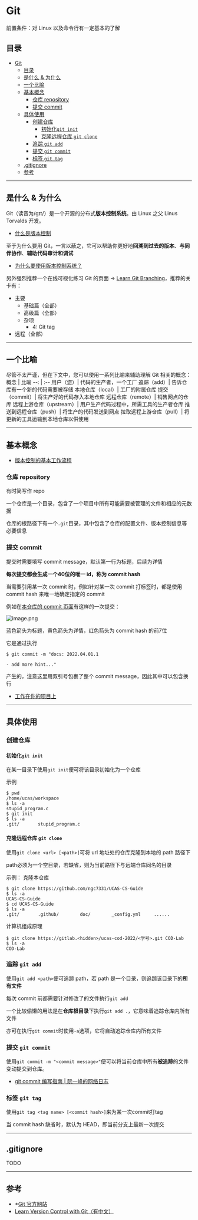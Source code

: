 # Git

前置条件：对 Linux 以及命令行有一定基本的了解

## 目录
- [Git](#git)
  - [目录](#目录)
  - [是什么 & 为什么](#是什么--为什么)
  - [一个比喻](#一个比喻)
  - [基本概念](#基本概念)
    - [仓库 repository](#仓库-repository)
    - [提交 commit](#提交-commit)
  - [具体使用](#具体使用)
    - [创建仓库](#创建仓库)
      - [初始化`git init`](#初始化git-init)
      - [克隆远程仓库 `git clone`](#克隆远程仓库-git-clone)
    - [追踪 `git add`](#追踪-git-add)
    - [提交 `git commit`](#提交-git-commit)
    - [标签 `git tag`](#标签-git-tag)
  - [.gitignore](#gitignore)
  - [参考](#参考)



---
## 是什么 & 为什么
Git（读音为/gɪt/）是一个开源的分布式**版本控制系统**。由 Linux 之父 Linus Torvalds 开发。

- [什么是版本控制](https://www.git-tower.com/learn/git/ebook/cn/command-line/basics/what-is-version-control#start)

至于为什么要用 Git，一言以蔽之，它可以帮助你更好地**回溯到过去的版本**、**与同伴协作**、**辅助代码审计和调试**

- [为什么要使用版本控制系统？](https://www.git-tower.com/learn/git/ebook/cn/command-line/basics/why-use-version-control/)

另外强烈推荐一个在线可视化练习 Git 的页面 -> [Learn Git Branching](https://learngitbranching.js.org/?locale=zh_CN)，推荐的关卡有：
- 主要
  - 基础篇（全部）
  - 高级篇（全部）
  - 杂项
    - 4: Git tag
- 远程（全部）



---
## 一个比喻
尽管不太严谨，但在下文中，您可以使用一系列比喻来辅助理解 Git 相关的概念：
概念 | 比喻
--: | :--
用户（您）| 代码的生产者，一个工厂
追踪（add）| 告诉仓库有一个新的代码需要被存储
本地仓库（local）| 工厂的附属仓库
提交（commit）| 将生产好的代码存入本地仓库
远程仓库（remote）| 销售网点的仓库
远程上游仓库（upstream）| 用户生产代码过程中，所需工具的生产者仓库
推送到远程仓库（push）| 将生产的代码发送到网点
拉取远程上游仓库（pull）| 将更新的工具运输到本地仓库以供使用


---
## 基本概念
- [版本控制的基本工作流程](https://www.git-tower.com/learn/git/ebook/cn/command-line/basics/basic-workflow#start)
### 仓库 repository
有时简写作 repo

一个仓库是一个目录，包含了一个项目中所有可能需要被管理的文件和相应的元数据

仓库的根路径下有一个`.git`目录，其中包含了仓库的配置文件、版本控制信息等必要信息

### 提交 commit
提交时需要填写 commit message，默认第一行为标题，后续为详情

**每次提交都会生成一个40位的唯一 id，称为 commit hash**

当需要引用某一次 commit 时，例如针对某一次 commit 打标签时，都是使用 commit hash 来唯一地确定指定的 commit

例如在[本仓库的 commit 页面](https://github.com/ngc7331/UCAS-CS-Guide/commits/main)有这样的一次提交：

![image.png](https://s2.loli.net/2022/05/02/WcMIvyU1HPB8FLb.png)

蓝色箭头为标题，黄色箭头为详情，红色箭头为 commit hash 的前7位

它是通过执行
```
$ git commit -m "docs: 2022.04.01.1

- add more hint..."
```
产生的，注意这里用双引号包裹了整个 commit message，因此其中可以包含换行

- [工作在你的项目上](https://www.git-tower.com/learn/git/ebook/cn/command-line/basics/working-on-your-project#start)

---
## 具体使用
### 创建仓库
#### 初始化`git init`
在某一目录下使用`git init`便可将该目录初始化为一个仓库

示例
```
$ pwd
/home/ucas/workspace
$ ls -a
stupid_program.c
$ git init
$ ls -a
.git/       stupid_program.c
```
#### 克隆远程仓库 `git clone`
使用`git clone <url> [<path>]`可将 url 地址处的仓库克隆到本地的 path 路径下

path必须为一个空目录，若缺省，则为当前路径下与远端仓库同名的目录

示例：
克隆本仓库
```
$ git clone https://github.com/ngc7331/UCAS-CS-Guide
$ ls -a
UCAS-CS-Guide
$ cd UCAS-CS-Guide
$ ls -a
.git/       .github/        doc/        _config.yml     ......
```
计算机组成原理
```
$ git clone https://gitlab.<hidden>/ucas-cod-2022/<学号>.git COD-Lab
$ ls -a
COD-Lab
```

### 追踪 `git add`
使用`git add <path>`便可追踪 path，若 path 是一个目录，则追踪该目录下的**所有文件**

每次 commit 前都需要针对修改了的文件执行`git add`

一个比较偷懒的用法是在**仓库根目录**下执行`git add .`，它意味着追踪仓库内所有文件

亦可在执行`git commit`时使用`-a`选项，它将自动追踪仓库内所有文件

### 提交 `git commit`
使用`git commit -m "<commit message>"`便可以将当前仓库中所有**被追踪**的文件变动提交到仓库。

- [git commit 编写指南 \| 阮一峰的网络日志](https://www.ruanyifeng.com/blog/2016/01/commit_message_change_log.html)

### 标签 `git tag`
使用`git tag <tag name> [<commit hash>]`来为某一次commit打tag

当 commit hash 缺省时，默认为 HEAD，即当前分支上最新一次提交



---
## .gitignore
TODO



---
## 参考
- \*[Git 官方网站](https://git-scm.com/)
- [Learn Version Control with Git（有中文）](https://www.git-tower.com/learn/git/ebook/cn/command-line/introduction)
